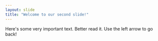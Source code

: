 ```yaml
---
layout: slide
title: "Welcome to our second slide!"
---
```

Here's some very important text. Better read it.
Use the left arrow to go back!
